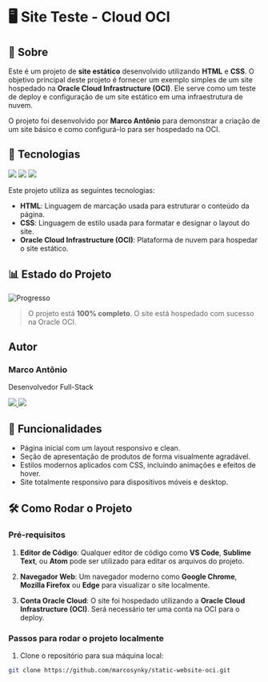 # 🖥️ Site Teste - Cloud OCI

## 📖 Sobre

Este é um projeto de **site estático** desenvolvido utilizando **HTML** e **CSS**. O objetivo principal deste projeto é fornecer um exemplo simples de um site hospedado na **Oracle Cloud Infrastructure (OCI)**. Ele serve como um teste de deploy e configuração de um site estático em uma infraestrutura de nuvem.

O projeto foi desenvolvido por **Marco Antônio** para demonstrar a criação de um site básico e como configurá-lo para ser hospedado na OCI.

## 🚀 Tecnologias

<div>
  <img src= https://img.shields.io/badge/Html-ffffff?logo=html5&style=flat&color=f2f9f2&logoColor=E34F26) >
  <img src=https://img.shields.io/badge/Css-ffffff?logo=css3&style=flat&color=1572B6&logoColor=1572B6)>
  <img src="https://img.shields.io/badge/Oracle%20Cloud%20Infrastructure-#F80000?style=for-the-badge&logo=oracle&logoColor=white">
</div>
<p>Este projeto utiliza as seguintes tecnologias:</p>
<ul>
  <li><strong>HTML</strong>: Linguagem de marcação usada para estruturar o conteúdo da página.</li>
  <li><strong>CSS</strong>: Linguagem de estilo usada para formatar e designar o layout do site.</li>
  <li><strong>Oracle Cloud Infrastructure (OCI)</strong>: Plataforma de nuvem para hospedar o site estático.</li>
</ul>

## 📊 Estado do Projeto

![Progresso](https://img.shields.io/badge/Progresso-100%25-brightgreen?style=for-the-badge&labelColor=000000&color=00FF00&logo=github)

> O projeto está **100% completo**. O site está hospedado com sucesso na Oracle OCI.

## Autor

### Marco Antônio

Desenvolvedor Full-Stack

<p>
  <a href="https://github.com/marcosynky" target="_blank">
    <img src="https://img.shields.io/badge/GitHub-000000?style=for-the-badge&logo=github&logoColor=white" />
  </a>
  <a href="https://www.linkedin.com/in/marco-antônio-developer-fullstack" target="_blank">
    <img src="https://img.shields.io/badge/LinkedIn-0A66C2?style=for-the-badge&logo=linkedin&logoColor=white" />
  </a>
</p>

## 📱 Funcionalidades

- Página inicial com um layout responsivo e clean.
- Seção de apresentação de produtos de forma visualmente agradável.
- Estilos modernos aplicados com CSS, incluindo animações e efeitos de hover.
- Site totalmente responsivo para dispositivos móveis e desktop.

## 🛠️ Como Rodar o Projeto

### Pré-requisitos

1. **Editor de Código**: Qualquer editor de código como **VS Code**, **Sublime Text**, ou **Atom** pode ser utilizado para editar os arquivos do projeto.

2. **Navegador Web**: Um navegador moderno como **Google Chrome**, **Mozilla Firefox** ou **Edge** para visualizar o site localmente.

3. **Conta Oracle Cloud**: O site foi hospedado utilizando a **Oracle Cloud Infrastructure (OCI)**. Será necessário ter uma conta na OCI para o deploy.

### Passos para rodar o projeto localmente

1. Clone o repositório para sua máquina local:

```bash
git clone https://github.com/marcosynky/static-website-oci.git
